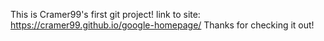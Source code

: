 This is Cramer99's first git project!
link to site: https://cramer99.github.io/google-homepage/
Thanks for checking it out!
